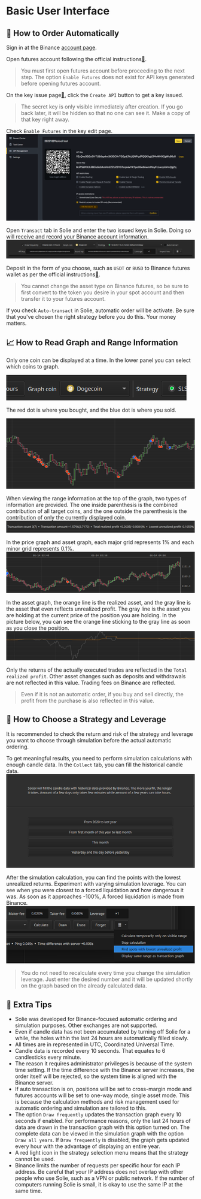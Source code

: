 # Basic User Interface

## 🛒 How to Order Automatically

Sign in at the Binance [account page](https://accounts.binance.com/).

Open futures account following the official instructions[🔗](https://www.binance.com/en/support/faq/360033772992).

> You must first open futures account before proceeding to the next step. The option `Enable Futures` does not exist for API keys generated before opening futures account.

On the key issue page[🔗](https://www.binance.com/en/my/settings/api-management), click the `Create API` button to get a key issued.

> The secret key is only visible immediately after creation. If you go back later, it will be hidden so that no one can see it. Make a copy of that key right away.

Check `Enable Futures` in the key edit page.
![](assets/example_008.png)

Open `Transact` tab in Solie and enter the two issued keys in Solie. Doing so will receive and record your Binance account information.
![](assets/example_009.png)

Deposit in the form of you choose, such as `USDT` or `BUSD` to Binance futures wallet as per the official instructions[🔗](https://www.binance.com/en/support/faq/360033773532).

> You cannot change the asset type on Binance futures, so be sure to first convert to the token you desire in your spot account and then transfer it to your futures account.

If you check `Auto-transact` in Solie, automatic order will be activate. Be sure that you've chosen the right strategy before you do this. Your money matters.

## 📈 How to Read Graph and Range Information

Only one coin can be displayed at a time. In the lower panel you can select which coins to graph.

![](assets/example_023.png)

The red dot is where you bought, and the blue dot is where you sold.

![](assets/example_025.png)

When viewing the range information at the top of the graph, two types of information are provided. The one inside parenthesis is the combined contribution of all target coins, and the one outside the parenthesis is the contribution of only the currently displayed coin.
![](assets/example_022.png)

In the price graph and asset graph, each major grid represents 1% and each minor grid represents 0.1%.
![](assets/example_026.png)

In the asset graph, the orange line is the realized asset, and the gray line is the asset that even reflects unrealized profit. The gray line is the asset you are holding at the current price of the position you are holding. In the picture below, you can see the orange line sticking to the gray line as soon as you close the position.
![](assets/example_035.png)

Only the returns of the actually executed trades are reflected in the `Total realized profit`. Other asset changes such as deposits and withdrawals are not reflected in this value. Trading fees on Binance are reflected.

> Even if it is not an automatic order, if you buy and sell directly, the profit from the purchase is also reflected in this value.

## 🎯 How to Choose a Strategy and Leverage

It is recommended to check the return and risk of the strategy and leverage you want to choose through simulation before the actual automatic ordering.

To get meaningful results, you need to perform simulation calculations with enough candle data. In the `Collect` tab, you can fill the historical candle data.
![](assets/example_028.png)

After the simulation calculation, you can find the points with the lowest unrealized returns. Experiment with varying simulation leverage. You can see when you were closest to a forced liquidation and how dangerous it was. As soon as it approaches -100%, A forced liquidation is made from Binance.
![](assets/example_029.png)

> You do not need to recalculate every time you change the simulation leverage. Just enter the desired number and it will be updated shortly on the graph based on the already calculated data.

## 🧾 Extra Tips

- Solie was developed for Binance-focused automatic ordering and simulation purposes. Other exchanges are not supported.
- Even if candle data has not been accumulated by turning off Solie for a while, the holes within the last 24 hours are automatically filled slowly.
- All times are in represented in UTC, Coordinated Universal Time.
- Candle data is recorded every 10 seconds. That equates to 6 candlesticks every minute.
- The reason it requires administrator privileges is because of the system time setting. If the time difference with the Binance server increases, the order itself will be rejected, so the system time is aligned with the Binance server.
- If auto transaction is on, positions will be set to cross-margin mode and futures accounts will be set to one-way mode, single asset mode. This is because the calculation methods and risk management used for automatic ordering and simulation are tailored to this.
- The option `Draw frequently` updates the transaction graph every 10 seconds if enabled. For performance reasons, only the last 24 hours of data are drawn in the transaction graph with this option turned on. The complete data can be viewed in the simulation graph with the option `Draw all years`. If `Draw frequently` is disabled, the graph gets updated every hour with the advantage of displaying an entire year.
- A red light icon in the strategy selection menu means that the strategy cannot be used.
- Binance limits the number of requests per specific hour for each IP address. Be careful that your IP address does not overlap with other people who use Solie, such as a VPN or public network. If the number of computers running Solie is small, it is okay to use the same IP at the same time.
